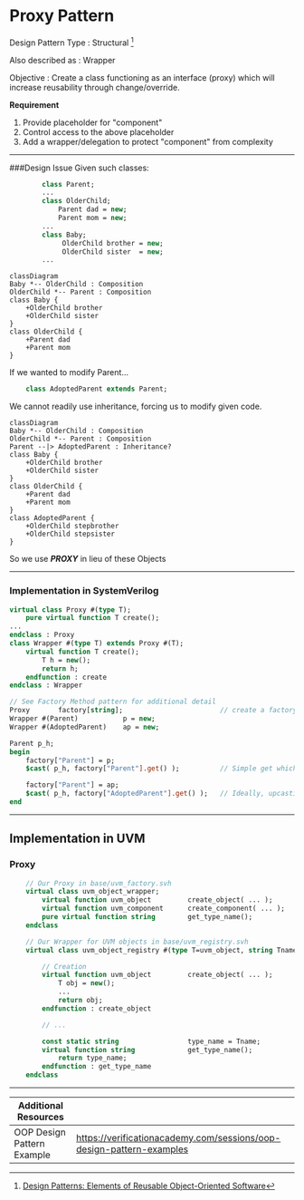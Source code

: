 # Proxy Pattern

Design Pattern Type
: Structural [^1]

Also described as
: Wrapper

Objective
: Create a class functioning as an interface (proxy) which will increase reusability through change/override.

**Requirement**
1. Provide placeholder for "component"
2. Control access to the above placeholder
3. Add a wrapper/delegation to protect "component" from complexity

----

###Design Issue
Given such classes:
```systemverilog
        class Parent;
        ...
        class OlderChild;
            Parent dad = new;
            Parent mom = new;
        ...
        class Baby;
             OlderChild brother = new;
             OlderChild sister  = new;
        ...
```

```mermaid
classDiagram
Baby *-- OlderChild : Composition
OlderChild *-- Parent : Composition
class Baby {
    +OlderChild brother
    +OlderChild sister
}
class OlderChild {
    +Parent dad
    +Parent mom
}
```

If we wanted to modify Parent... 
```systemverilog
    class AdoptedParent extends Parent;
```

We cannot readily use inheritance, forcing us to modify given code.
```mermaid
classDiagram
Baby *-- OlderChild : Composition
OlderChild *-- Parent : Composition
Parent --|> AdoptedParent : Inheritance?
class Baby {
    +OlderChild brother
    +OlderChild sister
}
class OlderChild {
    +Parent dad
    +Parent mom
}
class AdoptedParent {
    +OlderChild stepbrother
    +OlderChild stepsister
}
```

So we use ***PROXY*** in lieu of these Objects

----

### Implementation in SystemVerilog

```systemverilog
virtual class Proxy #(type T);
    pure virtual function T create();
...
endclass : Proxy
class Wrapper #(type T) extends Proxy #(T);
    virtual function T create();
        T h = new();
        return h;
    endfunction : create
endclass : Wrapper

// See Factory Method pattern for additional detail
Proxy       factory[string];                        // create a factory
Wrapper #(Parent)           p = new;
Wrapper #(AdoptedParent)    ap = new;

Parent p_h;
begin
    factory["Parent"] = p;
    $cast( p_h, factory["Parent"].get() );          // Simple get which copies.

    factory["Parent"] = ap;
    $cast( p_h, factory["AdoptedParent"].get() );   // Ideally, upcasting or run-time error
end

```

----

## Implementation in UVM
### Proxy
```systemverilog
    // Our Proxy in base/uvm_factory.svh
    virtual class uvm_object_wrapper;
        virtual function uvm_object         create_object( ... );
        virtual function uvm_component      create_component( ... );
        pure virtual function string        get_type_name();
    endclass

    // Our Wrapper for UVM objects in base/uvm_registry.svh
    virtual class uvm_object_registry #(type T=uvm_object, string Tname="<unknown>") extends uvm_object_wrapper;

        // Creation
        virtual function uvm_object         create_object( ... );
            T obj = new();
            ...
            return obj;
        endfunction : create_object

        // ...

        const static string                 type_name = Tname;
        virtual function string             get_type_name();
            return type_name;
        endfunction : get_type_name
    endclass
```

---

|Additional Resources||
|--|--|
|OOP Design Pattern Example| https://verificationacademy.com/sessions/oop-design-pattern-examples |



[^1]: [Design Patterns: Elements of Reusable Object-Oriented Software](https://springframework.guru/gang-of-four-design-patterns/)
